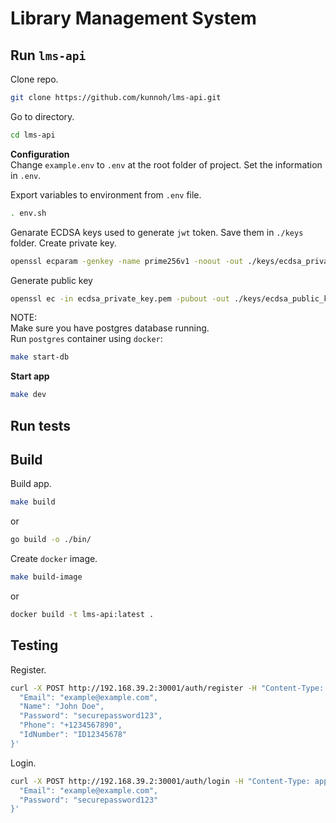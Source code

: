 # Library Management System

## Run `lms-api`

Clone repo.

```sh
git clone https://github.com/kunnoh/lms-api.git
```

Go to directory.

```sh
cd lms-api
```

**Configuration**  
Change `example.env` to `.env` at the root folder of project.
Set the information in `.env`.

Export variables to environment from `.env` file.

```sh
. env.sh
```

Genarate ECDSA keys used to generate `jwt` token. Save them in `./keys` folder.
Create private key.

```sh
openssl ecparam -genkey -name prime256v1 -noout -out ./keys/ecdsa_private_key.pem
```

Generate public key

```sh
openssl ec -in ecdsa_private_key.pem -pubout -out ./keys/ecdsa_public_key.pem
```

NOTE:  
Make sure you have postgres database running.  
Run `postgres` container using `docker`:

```sh
make start-db
```

**Start app**

```sh
make dev
```

## Run tests

## Build

Build app.

```sh
make build
```

or

```sh
go build -o ./bin/
```

Create `docker` image.

```sh
make build-image
```

or

```sh
docker build -t lms-api:latest .
```

## Testing

Register.

```sh
curl -X POST http://192.168.39.2:30001/auth/register -H "Content-Type: application/json" -d '{
  "Email": "example@example.com",
  "Name": "John Doe",
  "Password": "securepassword123",
  "Phone": "+1234567890",
  "IdNumber": "ID12345678"
}'
```

Login.

```sh
curl -X POST http://192.168.39.2:30001/auth/login -H "Content-Type: application/json" -d '{
  "Email": "example@example.com",
  "Password": "securepassword123"
}'
```
